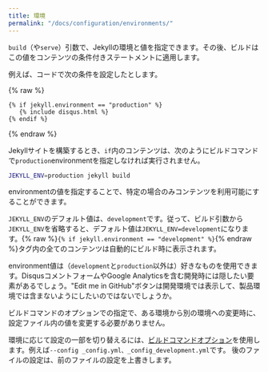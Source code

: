 ```yaml
---
title: 環境
permalink: "/docs/configuration/environments/"
---
```

<!-- ---
title: Environments
permalink: "/docs/configuration/environments/"
--- -->

`build`（や`serve`）引数で、Jekyllの環境と値を指定できます。その後、ビルドはこの値をコンテンツの条件付きステートメントに適用します。

<!-- In the `build` (or `serve`) arguments, you can specify a Jekyll environment
and value. The build will then apply this value in any conditional statements
in your content. -->

例えば、コードで次の条件を設定したとします。

<!-- For example, suppose you set this conditional statement in your code: -->

{% raw %}
```liquid
{% if jekyll.environment == "production" %}
   {% include disqus.html %}
{% endif %}
```
{% endraw %}

Jekyllサイトを構築するとき、`if`内のコンテンツは、次のようにビルドコマンドで`production`environmentを指定しなければ実行されません。

<!-- When you build your Jekyll site, the content inside the `if` statement won't be
run unless you also specify a `production` environment in the build command,
like this: -->

```sh
JEKYLL_ENV=production jekyll build
```

environmentの値を指定することで、特定の場合のみコンテンツを利用可能にすることができます。

<!-- Specifying an environment value allows you to make certain content available
only within specific environments. -->

`JEKYLL_ENV`のデフォルト値は、`development`です。従って、ビルド引数から`JEKYLL_ENV`を省略すると、デフォルト値は`JEKYLL_ENV=development`になります。{% raw %}`{% if jekyll.environment == "development" %}`{% endraw %}タグ内の全てのコンテンツは自動的にビルド時に表示されます。

<!-- The default value for `JEKYLL_ENV` is `development`. Therefore if you omit
`JEKYLL_ENV` from the build arguments, the default value will be
`JEKYLL_ENV=development`. Any content inside
{% raw %}`{% if jekyll.environment == "development" %}`{% endraw %} tags will
automatically appear in the build. -->

environment値は（`development`と`production`以外は）好きなものを使用できます。DisqusコメントフォームやGoogle Analyticsを含む開発時には隠したい要素があるでしょう。"Edit me in GitHub"ボタンは開発環境では表示して、製品環境では含まないようにしたいのではないでしょうか。

<!-- Your environment values can be anything you want (not just `development` or
`production`). Some elements you might want to hide in development
environments include Disqus comment forms or Google Analytics. Conversely,
you might want to expose an "Edit me in GitHub" button in a development
environment but not include it in production environments. -->

ビルドコマンドのオプションでの指定で、ある環境から別の環境への変更時に、設定ファイル内の値を変更する必要がありません。

<!-- By specifying the option in the build command, you avoid having to change
values in your configuration files when moving from one environment to another. -->

<div class="note info">
  <p>
    環境に応じて設定の一部を切り替えるには、<a href="{{ "/docs/configuration/options/#build-command-options" | relative_url }}">ビルドコマンドオプション</a>を使用します。例えば<code>--config _config.yml、_config_development.yml</code>です。 後のファイルの設定は、前のファイルの設定を上書きします。
  </p>
  <!-- <p>
    To switch part of your config settings depending on the environment, use the <a href="/docs/configuration/options/#build-command-options">build command option</a>, for example <code>--config _config.yml,_config_development.yml</code>. Settings in later files override settings in earlier files.
  </p> -->
</div>
